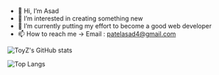- 👋 Hi, I’m Asad
- 👀 I’m interested in creating something new
- 🌱 I’m currently putting my effort to become a good web developer
- 📫 How to reach me -> Email : patelasad4@gmail.com

![ToyZ's GitHub stats](https://github-readme-stats.vercel.app/api?username=ToyZ-95&count_private=true&show_icons=true)

![Top Langs](https://github-readme-stats.vercel.app/api/top-langs/?username=ToyZ-95&layout=compact)




<!---
ToyZ-95/ToyZ-95 is a ✨ special ✨ repository because its `README.md` (this file) appears on your GitHub profile.
You can click the Preview link to take a look at your changes.
--->
